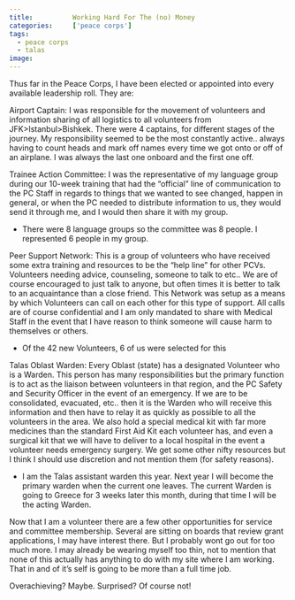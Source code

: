 ```yaml
---
title:			Working Hard For The (no) Money
categories:		['peace corps']
tags:
  - peace corps
  - talas
image:			
---
```


Thus far in the Peace Corps, I have been elected or appointed into every available leadership roll. They are:

Airport Captain:
I was responsible for the movement of volunteers and information sharing of all logistics to all volunteers from JFK>Istanbul>Bishkek. There were 4 captains, for different stages of the journey. My responsibility seemed to be the most constantly active.. always having to count heads and mark off names every time we got onto or off of an airplane. I was always the last one onboard and the first one off.

Trainee Action Committee:
I was the representative of my language group during our 10-week training that had the “official” line of communication to the PC Staff in regards to things that we wanted to see changed, happen in general, or when the PC needed to distribute information to us, they would send it through me, and I would then share it with my group.

- There were 8 language groups so the committee was 8 people. I represented 6 people in my group.

Peer Support Network:
This is a group of volunteers who have received some extra training and resources to be the “help line” for other PCVs. Volunteers needing advice, counseling, someone to talk to etc.. We are of course encouraged to just talk to anyone, but often times it is better to talk to an acquaintance than a close friend. This Network was setup as a means by which Volunteers can call on each other for this type of support. All calls are of course confidential and I am only mandated to share with Medical Staff in the event that I have reason to think someone will cause harm to themselves or others.

- Of the 42 new Volunteers, 6 of us were selected for this

Talas Oblast Warden:
Every Oblast (state) has a designated Volunteer who is a Warden. This person has many responsibilities but the primary function is to act as the liaison between volunteers in that region, and the PC Safety and Security Officer in the event of an emergency. If we are to be consolidated, evacuated, etc.. then it is the Warden who will receive this information and then have to relay it as quickly as possible to all the volunteers in the area. We also hold a special medical kit with far more medicines than the standard First Aid Kit each volunteer has, and even a surgical kit that we will have to deliver to a local hospital in the event a volunteer needs emergency surgery. We get some other nifty resources but I think I should use discretion and not mention them (for safety reasons).

- I am the Talas assistant warden this year. Next year I will become the primary warden when the current one leaves. The current Warden is going to Greece for 3 weeks later this month, during that time I will be the acting Warden.

Now that I am a volunteer there are a few other opportunities for service and committee membership. Several are sitting on boards that review grant applications, I may have interest there. But I probably wont go out for too much more. I may already be wearing myself too thin, not to mention that none of this actually has anything to do with my site where I am working. That in and of it’s self is going to be more than a full time job.

Overachieving? Maybe. Surprised? Of course not!
